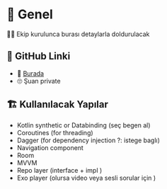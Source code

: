 # 🌱 Genel

👮‍♀️ Ekip kurulunca burası detaylarla doldurulacak

## 🔗 GitHub Linki

* 👀 [Burada ](https://github.com/asmaamirkhan/CocukAsistan-Mobil)
* 🙄 Şuan private

## 🏗️ Kullanılacak Yapılar

* Kotlin synthetic or Databinding \(seç begen al\)
* Coroutines \(for threading\)
* Dagger \(for dependency injection ?: istege baglı\) 
* Navigation component
* Room
* MVVM 
* Repo layer \(interface + impl \)
* Exo player \(olursa video veya sesli sorular için \)

